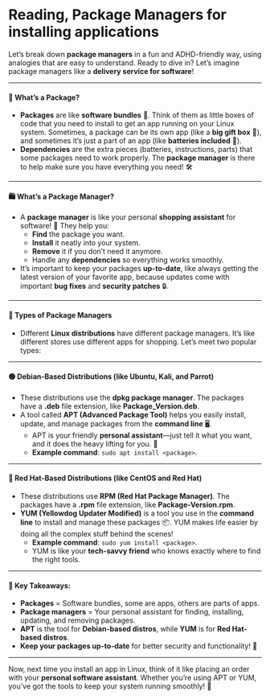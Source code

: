 # Reading, Package Managers for installing applications

Let’s break down **package managers** in a fun and ADHD-friendly way, using analogies that are easy to understand. Ready to dive in? Let’s imagine package managers like a **delivery service for software**!

***

#### 🎁 **What’s a Package?**

* **Packages** are like **software bundles** 🎁. Think of them as little boxes of code that you need to install to get an app running on your Linux system. Sometimes, a package can be its own app (like a **big gift box** 🎉), and sometimes it’s just a part of an app (like **batteries included** 🔋).
* **Dependencies** are the extra pieces (batteries, instructions, parts) that some packages need to work properly. The **package manager** is there to help make sure you have everything you need! 🛠️

***

#### 🛍️ **What’s a Package Manager?**

* A **package manager** is like your personal **shopping assistant** for software! 🛒 They help you:
  * **Find** the package you want.
  * **Install** it neatly into your system.
  * **Remove** it if you don’t need it anymore.
  * Handle any **dependencies** so everything works smoothly.
* It’s important to keep your packages **up-to-date**, like always getting the latest version of your favorite app, because updates come with important **bug fixes** and **security patches** 🔒.

***

#### 🔧 **Types of Package Managers**

* Different **Linux distributions** have different package managers. It’s like different stores use different apps for shopping. Let’s meet two popular types:

***

#### 🟢 **Debian-Based Distributions** (like Ubuntu, Kali, and Parrot)

* These distributions use the **dpkg package manager**. The packages have a **.deb** file extension, like **Package\_Version.deb**.
* A tool called **APT (Advanced Package Tool)** helps you easily install, update, and manage packages from the **command line** 🖥️.
  * APT is your friendly **personal assistant**—just tell it what you want, and it does the heavy lifting for you. 🚚
  * **Example command**: `sudo apt install <package>`.

***

#### 🔴 **Red Hat-Based Distributions** (like CentOS and Red Hat)

* These distributions use **RPM (Red Hat Package Manager)**. The packages have a **.rpm** file extension, like **Package-Version.rpm**.
* **YUM (Yellowdog Updater Modified)** is a tool you use in the **command line** to install and manage these packages 📦. YUM makes life easier by doing all the complex stuff behind the scenes!
  * **Example command**: `sudo yum install <package>`.
  * YUM is like your **tech-savvy friend** who knows exactly where to find the right tools.

***

#### 🚀 **Key Takeaways:**

* **Packages** = Software bundles, some are apps, others are parts of apps.
* **Package managers** = Your personal assistant for finding, installing, updating, and removing packages.
* **APT** is the tool for **Debian-based distros**, while **YUM** is for **Red Hat-based distros**.
* **Keep your packages up-to-date** for better security and functionality! 🔐

***

Now, next time you install an app in Linux, think of it like placing an order with your **personal software assistant**. Whether you’re using APT or YUM, you’ve got the tools to keep your system running smoothly! 🎉
